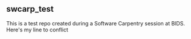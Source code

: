 ## swcarp_test

This is a test repo created during a Software Carpentry session at BIDS.
Here's my line to conflict